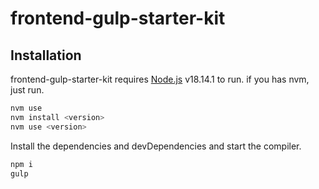 # frontend-gulp-starter-kit
## Installation

frontend-gulp-starter-kit requires [Node.js](https://nodejs.org/) v18.14.1 to run.
if you has nvm, just run.

```sh
nvm use
nvm install <version>
nvm use <version>
```

Install the dependencies and devDependencies and start the compiler.

```sh
npm i
gulp
```